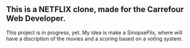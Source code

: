 ## This is a NETFLIX clone, made for the Carrefour Web Developer.

This project is in progress, yet. My idea is make a SinopseFlix, where will have a discription of the movies and a scoring based on a voting system.